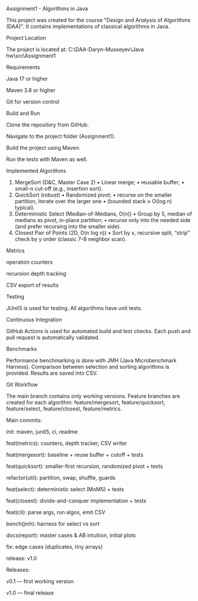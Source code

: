 Assignment1 - Algorithms in Java

This project was created for the course "Design and Analysis of Algorithms (DAA)". It contains implementations of classical algorithms in Java.

Project Location

The project is located at:
C:\DAA-Daryn-Musseyev\Java hw\src\Assignment1

Requirements

Java 17 or higher

Maven 3.8 or higher

Git for version control

Build and Run

Clone the repository from GitHub.

Navigate to the project folder (Assignment1).

Build the project using Maven.

Run the tests with Maven as well.

Implemented Algorithms

1. MergeSort (D&C, Master Case 2)
• Linear merge;
• reusable buffer;
• small-n cut-off (e.g., insertion sort).
2. QuickSort (robust)
• Randomized pivot;
• recurse on the smaller partition, iterate over the larger one
• (bounded stack ≈ O(log n) typical).
3. Deterministic Select (Median-of-Medians, O(n))
• Group by 5, median of medians as pivot, in-place partition;
• recurse only into the needed side (and prefer recursing into the smaller side).
4. Closest Pair of Points (2D, O(n log n))
• Sort by x, recursive split, “strip” check by y order (classic 7–8 neighbor scan).

Metrics

operation counters

recursion depth tracking

CSV export of results

Testing

JUnit5 is used for testing. All algorithms have unit tests.

Continuous Integration

GitHub Actions is used for automated build and test checks.
Each push and pull request is automatically validated.

Benchmarks

Performance benchmarking is done with JMH (Java Microbenchmark Harness).
Comparison between selection and sorting algorithms is provided. Results are saved into CSV.

Git Workflow

The main branch contains only working versions.
Feature branches are created for each algorithm: feature/mergesort, feature/quicksort, feature/select, feature/closest, feature/metrics.

Main commits:

init: maven, junit5, ci, readme

feat(metrics): counters, depth tracker, CSV writer

feat(mergesort): baseline + reuse buffer + cutoff + tests

feat(quicksort): smaller-first recursion, randomized pivot + tests

refactor(util): partition, swap, shuffle, guards

feat(select): deterministic select (MoM5) + tests

feat(closest): divide-and-conquer implementation + tests

feat(cli): parse args, run algos, emit CSV

bench(jmh): harness for select vs sort

docs(report): master cases & AB intuition, initial plots

fix: edge cases (duplicates, tiny arrays)

release: v1.0

Releases:

v0.1 — first working version

v1.0 — final release
